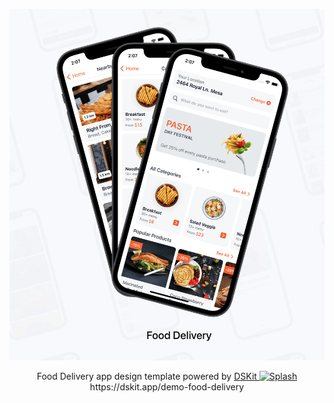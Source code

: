 
<p align="center">
    <img src="Content/Images/FoodDelivery.png" max-width="100%" alt="Splash" />
</p>

<p align="center">
Food Delivery app design template powered by <a href="https://github.com/imodeveloperlab/dskit"> DSKit </a>

<span>
<a href="https://circleci.com/gh/imodeveloperlab/Food-Delivery/tree/main">
<img src="https://circleci.com/gh/imodeveloperlab/Food-Delivery/tree/main.svg?style=svg" max-width="100%" alt="Splash" />
</a>
</span>

<span>
https://dskit.app/demo-food-delivery
</span>

</p>
